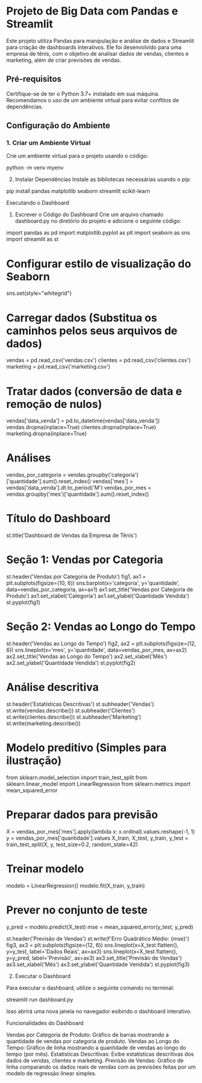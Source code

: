 # Projeto de Big Data com Pandas e Streamlit

Este projeto utiliza Pandas para manipulação e análise de dados e Streamlit para criação de dashboards interativos. Ele foi desenvolvido para uma empresa de tênis, com o objetivo de analisar dados de vendas, clientes e marketing, além de criar previsões de vendas.

## Pré-requisitos

Certifique-se de ter o Python 3.7+ instalado em sua máquina. Recomendamos o uso de um ambiente virtual para evitar conflitos de dependências.

## Configuração do Ambiente

### 1. Criar um Ambiente Virtual

Crie um ambiente virtual para o projeto usando o código:

python -m venv myenv


2. Instalar Dependências
Instale as bibliotecas necessárias usando o pip:

pip install pandas matplotlib seaborn streamlit scikit-learn

Executando o Dashboard

1. Escrever o Código do Dashboard
Crie um arquivo chamado dashboard.py no diretório do projeto e adicione o seguinte código:

import pandas as pd
import matplotlib.pyplot as plt
import seaborn as sns
import streamlit as st

# Configurar estilo de visualização do Seaborn
sns.set(style="whitegrid")

# Carregar dados (Substitua os caminhos pelos seus arquivos de dados)
vendas = pd.read_csv('vendas.csv')
clientes = pd.read_csv('clientes.csv')
marketing = pd.read_csv('marketing.csv')

# Tratar dados (conversão de data e remoção de nulos)
vendas['data_venda'] = pd.to_datetime(vendas['data_venda'])
vendas.dropna(inplace=True)
clientes.dropna(inplace=True)
marketing.dropna(inplace=True)

# Análises
vendas_por_categoria = vendas.groupby('categoria')['quantidade'].sum().reset_index()
vendas['mes'] = vendas['data_venda'].dt.to_period('M')
vendas_por_mes = vendas.groupby('mes')['quantidade'].sum().reset_index()

# Título do Dashboard
st.title('Dashboard de Vendas da Empresa de Tênis')

# Seção 1: Vendas por Categoria
st.header('Vendas por Categoria de Produto')
fig1, ax1 = plt.subplots(figsize=(10, 6))
sns.barplot(x='categoria', y='quantidade', data=vendas_por_categoria, ax=ax1)
ax1.set_title('Vendas por Categoria de Produto')
ax1.set_xlabel('Categoria')
ax1.set_ylabel('Quantidade Vendida')
st.pyplot(fig1)

# Seção 2: Vendas ao Longo do Tempo
st.header('Vendas ao Longo do Tempo')
fig2, ax2 = plt.subplots(figsize=(12, 6))
sns.lineplot(x='mes', y='quantidade', data=vendas_por_mes, ax=ax2)
ax2.set_title('Vendas ao Longo do Tempo')
ax2.set_xlabel('Mês')
ax2.set_ylabel('Quantidade Vendida')
st.pyplot(fig2)

# Análise descritiva
st.header('Estatísticas Descritivas')
st.subheader('Vendas')
st.write(vendas.describe())
st.subheader('Clientes')
st.write(clientes.describe())
st.subheader('Marketing')
st.write(marketing.describe())

# Modelo preditivo (Simples para ilustração)
from sklearn.model_selection import train_test_split
from sklearn.linear_model import LinearRegression
from sklearn.metrics import mean_squared_error

# Preparar dados para previsão
X = vendas_por_mes['mes'].apply(lambda x: x.ordinal).values.reshape(-1, 1)
y = vendas_por_mes['quantidade'].values
X_train, X_test, y_train, y_test = train_test_split(X, y, test_size=0.2, random_state=42)

# Treinar modelo
modelo = LinearRegression()
modelo.fit(X_train, y_train)

# Prever no conjunto de teste
y_pred = modelo.predict(X_test)
mse = mean_squared_error(y_test, y_pred)

st.header('Previsão de Vendas')
st.write(f'Erro Quadrático Médio: {mse}')
fig3, ax3 = plt.subplots(figsize=(12, 6))
sns.lineplot(x=X_test.flatten(), y=y_test, label='Dados Reais', ax=ax3)
sns.lineplot(x=X_test.flatten(), y=y_pred, label='Previsão', ax=ax3)
ax3.set_title('Previsão de Vendas')
ax3.set_xlabel('Mês')
ax3.set_ylabel('Quantidade Vendida')
st.pyplot(fig3)

2. Executar o Dashboard
   
Para executar o dashboard, utilize o seguinte comando no terminal:

streamlit run dashboard.py

Isso abrirá uma nova janela no navegador exibindo o dashboard interativo.

Funcionalidades do Dashboard

Vendas por Categoria de Produto: Gráfico de barras mostrando a quantidade de vendas por categoria de produto.
Vendas ao Longo do Tempo: Gráfico de linha mostrando a quantidade de vendas ao longo do tempo (por mês).
Estatísticas Descritivas: Exibe estatísticas descritivas dos dados de vendas, clientes e marketing.
Previsão de Vendas: Gráfico de linha comparando os dados reais de vendas com as previsões feitas por um modelo de regressão linear simples.

